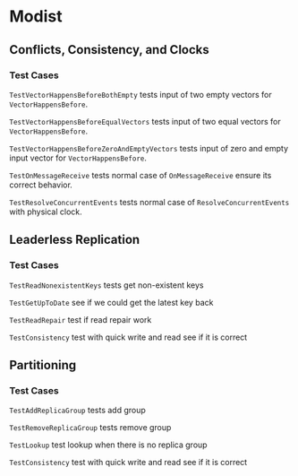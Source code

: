 # Modist
## Conflicts, Consistency, and Clocks
### Test Cases
``TestVectorHappensBeforeBothEmpty`` tests input of two empty vectors for ``VectorHappensBefore``. 

``TestVectorHappensBeforeEqualVectors`` tests input of two equal vectors for ``VectorHappensBefore``.

``TestVectorHappensBeforeZeroAndEmptyVectors`` tests input of zero and empty input vector for ``VectorHappensBefore``.

``TestOnMessageReceive`` tests normal case of ``OnMessageReceive`` ensure its correct behavior.

``TestResolveConcurrentEvents`` tests normal case of ``ResolveConcurrentEvents`` with physical clock.

## Leaderless Replication
### Test Cases
``TestReadNonexistentKeys`` tests get non-existent keys

``TestGetUpToDate`` see if we could get the latest key back

``TestReadRepair`` test if read repair work

``TestConsistency`` test with quick write and read see if it is correct

## Partitioning
### Test Cases
``TestAddReplicaGroup`` tests add group

``TestRemoveReplicaGroup`` tests remove group

``TestLookup`` test lookup when there is no replica group

``TestConsistency`` test with quick write and read see if it is correct